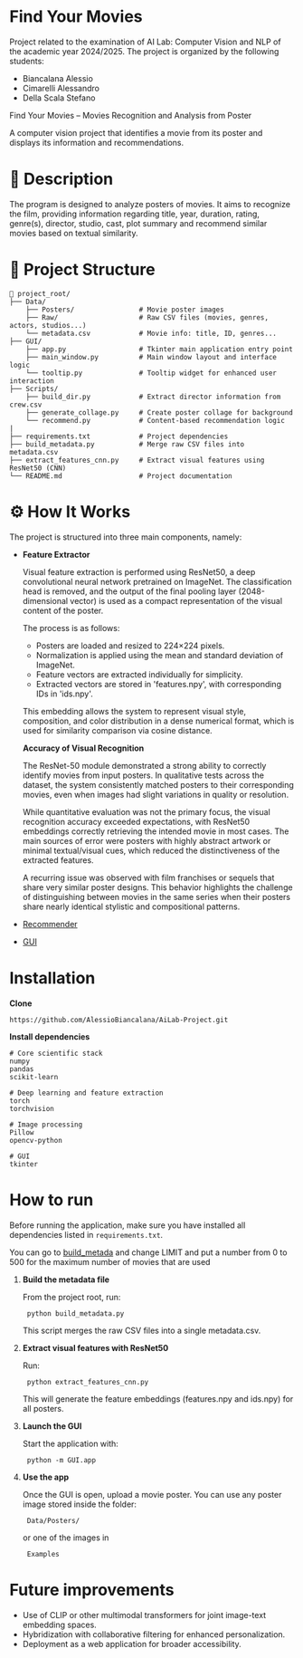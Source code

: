 # Find Your Movies

Project related to the examination of AI Lab: Computer Vision and NLP of the academic year 2024/2025. The project is organized by the following students:
- Biancalana Alessio
- Cimarelli Alessandro 
- Della Scala Stefano 

Find Your Movies – Movies Recognition and Analysis from Poster

A computer vision project that identifies a movie from its poster and displays its information and recommendations.

📌 Description
====================

The program is designed to analyze posters of movies. It aims to recognize the film, providing information regarding title, 
year, duration, rating, genre(s), director, studio, cast, plot summary and recommend similar movies based on textual similarity.


📁 Project Structure
====================

```plaintext
📁 project_root/
├── Data/
    ├── Posters/                # Movie poster images
    ├── Raw/                    # Raw CSV files (movies, genres, actors, studios...)
    └── metadata.csv            # Movie info: title, ID, genres...
├── GUI/
    ├── app.py                  # Tkinter main application entry point
    ├── main_window.py          # Main window layout and interface logic
    └── tooltip.py              # Tooltip widget for enhanced user interaction
├── Scripts/
    ├── build_dir.py            # Extract director information from crew.csv
    ├── generate_collage.py     # Create poster collage for background
    └── recommend.py            # Content-based recommendation logic
| 
├── requirements.txt            # Project dependencies
├── build_metadata.py           # Merge raw CSV files into metadata.csv
├── extract_features_cnn.py     # Extract visual features using ResNet50 (CNN)
└── README.md                   # Project documentation
```

⚙️ How It Works
====================

The project is structured into three main components, namely:

* **Feature Extractor**
  
    Visual feature extraction is performed using ResNet50, a deep convolutional neural network pretrained on ImageNet. The classification head is removed, and the output of the final pooling layer (2048-dimensional vector) is used as a compact representation of the visual content of the poster.

    The process is as follows:
  -	Posters are loaded and resized to 224×224 pixels.
  -	Normalization is applied using the mean and standard deviation of ImageNet.
  - Feature vectors are extracted individually for simplicity.
  - Extracted vectors are stored in 'features.npy', with corresponding IDs in 'ids.npy'.


  This embedding allows the system to represent visual style, composition, and color distribution in a dense numerical format, which is used for similarity comparison via cosine distance.

  **Accuracy of Visual Recognition**

  The ResNet-50 module demonstrated a strong ability to correctly identify movies from input posters. In qualitative tests across the dataset, the system consistently matched posters to their corresponding movies, even when images had slight variations in quality or resolution.

  While quantitative evaluation was not the primary focus, the visual recognition accuracy exceeded expectations, with ResNet50 embeddings correctly retrieving the intended movie in most cases. The main sources of error were posters with highly abstract artwork or minimal textual/visual cues, which reduced the distinctiveness of the extracted features.

  A recurring issue was observed with film franchises or sequels that share very similar poster designs. This behavior highlights the challenge of distinguishing between movies in the same series when their posters share nearly identical stylistic and compositional patterns.

* [Recommender](Scripts/README.md)
* [GUI](GUI/README.md)


Installation
====================

**Clone**
    
    https://github.com/AlessioBiancalana/AiLab-Project.git

**Install dependencies**

    # Core scientific stack
    numpy
    pandas
    scikit-learn

    # Deep learning and feature extraction
    torch
    torchvision

    # Image processing
    Pillow
    opencv-python

    # GUI
    tkinter


How to run
====================

Before running the application, make sure you have installed all dependencies listed in `requirements.txt`.

You can go to [build_metada](build_metadata.py) and change LIMIT and put a number from 0 to 500 for the maximum number of movies that are used

1. **Build the metadata file**  
    
    From the project root, run:
        
        python build_metadata.py

    This script merges the raw CSV files into a single metadata.csv.

2. **Extract visual features with ResNet50**

    Run:
        
        python extract_features_cnn.py

    This will generate the feature embeddings (features.npy and ids.npy) for all posters.

3. **Launch the GUI**

    Start the application with:

        python -m GUI.app

4. **Use the app**

    Once the GUI is open, upload a movie poster.
    You can use any poster image stored inside the folder:

        Data/Posters/
        
    or one of the images in
        
        Examples

Future improvements
====================
- Use of CLIP or other multimodal transformers for joint image-text embedding spaces.
- Hybridization with collaborative filtering for enhanced personalization.
- Deployment as a web application for broader accessibility.
